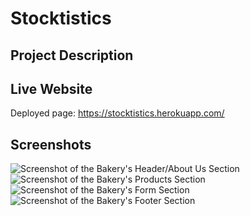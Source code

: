 # Stocktistics

## Project Description


## Live Website
Deployed page: https://stocktistics.herokuapp.com/

## Screenshots
![Screenshot of the Bakery's Header/About Us Section](./assets/images/BakeryHeader.png)
![Screenshot of the Bakery's Products Section](./assets/images/BakeryProducts.png)
![Screenshot of the Bakery's Form Section](./assets/images/BakeryForm.png)
![Screenshot of the Bakery's Footer Section](./assets/images/BakeryFooter.png)